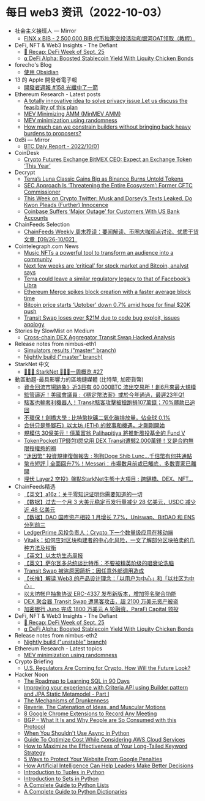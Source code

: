 # 每日 web3 资讯（2022-10-03）

- 社会主义接班人 — Mirror
  - [FINX x BIB - 2,500,000 BIB 代币独家空投活动和银河OAT领取（教程）](https://mirror.xyz/0x5B8c65ffa85fF42695B2f96A3B6eB6E45BBB4AdD/PEQO75eWc538kkOEMIeYtPwic2a_CYq3e--HfUyVYNo)
- DeFi, NFT & Web3 Insights - The Defiant
  - [🦄 Recap: DeFi Week of Sept. 25](https://newsletter.thedefiant.io/p/recap-defi-week-of-sept-25)
  - [⍺ DeFi Alpha: Boosted Stablecoin Yield With Liquity Chicken Bonds](https://newsletter.thedefiant.io/p/defi-alpha-boosted-stablecoin-yield)
- forecho's Blog
  - [使用 Obsidian](https://blog.forecho.com/use-obsidian.html)
- 13 的 Apple 開發者電子報
  - [開發者週報 #158 光纖中了一箭](https://www.ethanhuang13.com/p/158)
- Ethereum Research - Latest posts
  - [A totally innovative idea to solve privacy issue.Let us discuss the feasibility of this plan](https://ethresear.ch/t/a-totally-innovative-idea-to-solve-privacy-issue-let-us-discuss-the-feasibility-of-this-plan/13742/4)
  - [MEV Minimizing AMM (MinMEV AMM)](https://ethresear.ch/t/mev-minimizing-amm-minmev-amm/13775/12)
  - [MEV minimization using randomness](https://ethresear.ch/t/mev-minimization-using-randomness/13825/1)
  - [How much can we constrain builders without bringing back heavy burdens to proposers?](https://ethresear.ch/t/how-much-can-we-constrain-builders-without-bringing-back-heavy-burdens-to-proposers/13808/4)
- 0xBi — Mirror
  - [BTC Daiy Report - 2022/10/01](https://mirror.xyz/0xbi.eth/MjcZir3FCHARRVwJl5mpLh7sOMGfyYBfWz9i9KR7o2Q)
- CoinDesk
  - [Crypto Futures Exchange BitMEX CEO: Expect an Exchange Token ‘This Year’](https://www.coindesk.com/markets/2022/10/02/crypto-futures-exchange-bitmex-ceo-expect-an-exchange-token-this-year/?utm_medium=referral&utm_source=rss&utm_campaign=headlines)
- Decrypt
  - [Terra’s Luna Classic Gains Big as Binance Burns Untold Tokens](https://decrypt.co/111070/terras-luna-classic-gains-big-as-binance-burns-untold-tokens)
  - [SEC Approach Is ‘Threatening the Entire Ecosystem’: Former CFTC Commissioner](https://decrypt.co/111066/sec-approach-threatening-entire-ecosystem-former-cftc-commissioner)
  - [This Week on Crypto Twitter: Musk and Dorsey’s Texts Leaked, Do Kwon Pleads (Further) Innocence](https://decrypt.co/111053/this-week-on-crypto-twitter-musk-dorsey-texts-leaked-do-kwon-pleads-further-innocence)
  - [Coinbase Suffers ‘Major Outage’ for Customers With US Bank Accounts](https://decrypt.co/111047/coinbase-suffers-major-outage-for-customers-with-us-bank-accounts)
- ChainFeeds Selection
  - [ChainFeeds Weekly 周末荐读：要闻解读、币圈大咖观点讨论、优质干货文章【09/26-10/02】](https://chainfeeds.substack.com/p/chainfeeds-weekly-0926-1002)
- Cointelegraph.com News
  - [Music NFTs a powerful tool to transform an audience into a community](https://cointelegraph.com/news/music-nfts-a-powerful-tool-to-transform-an-audience-into-a-community)
  - [Next few weeks are ‘critical’ for stock market and Bitcoin, analyst says](https://cointelegraph.com/news/next-few-weeks-are-critical-for-stock-market-and-bitcoin-analyst-says)
  - [Terra could leave a similar regulatory legacy to that of Facebook’s Libra](https://cointelegraph.com/news/terra-could-leave-a-similar-regulatory-legacy-to-that-of-facebook-s-libra)
  - [Ethereum Merge spikes block creation with a faster average block time](https://cointelegraph.com/news/ethereum-merge-spikes-block-creation-with-a-faster-average-block-time)
  - [Bitcoin price starts ‘Uptober’ down 0.7% amid hope for final $20K push](https://cointelegraph.com/news/bitcoin-price-starts-uptober-down-0-7-amid-hope-for-final-20k-push)
  - [Transit Swap loses over $21M due to code bug exploit, issues apology](https://cointelegraph.com/news/transit-swap-loses-over-21m-due-to-internal-bug-hack-issues-apology)
- Stories by SlowMist on Medium
  - [Cross-chain DEX Aggregator Transit Swap Hacked Analysis](https://slowmist.medium.com/cross-chain-dex-aggregator-transit-swap-hacked-analysis-74ba39c22020?source=rss-4ceeedda40e8------2)
- Release notes from nimbus-eth1
  - [Simulators results ("master" branch)](https://github.com/status-im/nimbus-eth1/releases/tag/sim-stat)
  - [Nightly build ("master" branch)](https://github.com/status-im/nimbus-eth1/releases/tag/nightly)
- StarkNet 中文
  - [👩🏽‍🚀 StarkNet 👨🏽‍🚀一周概览 #27](https://starknetzh.substack.com/p/starknet-27-08e)
- 動區動趨-最具影響力的區塊鏈媒體 (比特幣, 加密貨幣)
  - [資金回流市場跡象》近3日有 60,000BTC 流出交易所！創6月來最大規模](https://www.blocktempo.com/exchange-reserves-are-down-60-000-btc-in-the-past-three-days/)
  - [監管逼近！美國會議員 :《穩定幣法案》或於今年通過，最遲23年Q1](https://www.blocktempo.com/rep-warren-davidson-there-is-a-chance-to-finalize-the-currency-stabilization-act-this-year/)
  - [駭客也輸套利機器人！Transit駭客攻擊被搶跑損107萬鎂；70%髒款已追回](https://www.blocktempo.com/transit-swap-hacker-has-returned-70-stolen-assets/)
  - [不環保！劍橋大學 : 比特幣挖礦二氧化碳排放量，佔全球 0.1%](https://www.blocktempo.com/btc-mining-accounts-for-0-10-of-greenhouse-gas-emissions/)
  - [合併只是墊腳石》以太坊 (ETH) 的敘事和機遇，才剛剛開始](https://www.blocktempo.com/merge-is-just-a-beginning-ethereum-story-started/)
  - [規模估 30億美元！億萬富翁 Palihapitiya 將推新風投基金的 Fund V](https://www.blocktempo.com/chamath-palihapitiya-plans-to-launch-new-3-billion-fund/)
  - [TokenPocket(TP錢包)閃兌用 DEX Transit遭駭2,000萬鎂！又是合約無限授權惹的禍](https://www.blocktempo.com/transit-swap-hack-leads-to-20-million-loss/)
  - [“迷因幣” 投資規律復盤報告 : 狗狗Doge Shib Lunc…千倍幣有何共通點](https://www.blocktempo.com/foresight-ventures-meme-coin-invest-review/)
  - [幣市短評 | 全面回升7%！Messari：市場數月前或已觸底，多數賣家已離開](https://www.blocktempo.com/analyst-says-crypto-may-have-hit-the-bottom-months-ago/)
  - [埋伏 Layer2 空投》盤點StarkNet生態十大項目 : 跨鏈橋、DEX、NFT…](https://www.blocktempo.com/inventory-of-the-top-ten-projects-of-starknet-ecology/)
- ChainFeeds精选
  - [【英文】a16z：关于零知识证明你需要知道的一切](https://a16zcrypto.substack.com/p/special-edition-all-things-zero-knowledge)
  - [【数据】过去一个月 3 大美元稳定币发行量减少 28 亿美元，USDC 减少近 48 亿美元](https://twitter.com/qinbafrank/status/1576530516987506688)
  - [【数据】DAO 国库资产相较 1 月增长 7.7%，Uniswap、BitDAO 和 ENS 分列前三](https://news.bitcoin.com/despite-the-crypto-market-downturn-dao-treasuries-grew-by-700-million-since-january/)
  - [LedgerPrime 风投负责人：Crypto 下一个数量级应用在移动端](https://www.theblockbeats.info/news/32017)
  - [Vitalik：如何应对区块构建者的中心化风险，一文了解部分区块拍卖的几种方法及权衡](https://www.defidaonews.com/article/6780286)
  - [【英文】以太坊生态周报](https://weekinethereumnews.com/week-in-ethereum-news-october-1-2022/)
  - [【英文】萨尔瓦多总统谈比特币：不要被精英阶级的唱衰论洗脑](https://bitcoinmagazine.com/print/stop-drinking-the-elites-kool-aid)
  - [Transit Swap 被盗原因简析：因任意外部调用造成](https://www.chaincatcher.com/article/2080516)
  - [【长推】解读 Web3 的产品设计理念：「以用户为中心」和「以社区为中心」](https://twitter.com/ruyan768/status/1576176918927675392)
  - [以太坊帐户抽象协议 ERC-4337 发布新版本，增加签名聚合功能](https://github.com/ethereum/EIPs/commit/9b8132cfb3243fca785d8c42bc188a72cc84a511)
  - [DEX 聚合器 Transit Swap 遭黑客攻击，超 2100 万美元资产被盗](https://twitter.com/TransitFinance/status/1576335520200028160)
  - [加密银行 Juno 完成 1800 万美元 A 轮融资，ParaFi Capital 领投](https://www.theblock.co/post/174181/crypto-checking-account-provider-juno-raises-18-million-and-launches-token)
- DeFi, NFT & Web3 Insights - The Defiant
  - [🦄 Recap: DeFi Week of Sept. 25](https://newsletter.thedefiant.io/p/recap-defi-week-of-sept-25)
  - [⍺ DeFi Alpha: Boosted Stablecoin Yield With Liquity Chicken Bonds](https://newsletter.thedefiant.io/p/defi-alpha-boosted-stablecoin-yield)
- Release notes from nimbus-eth2
  - [Nightly build ("unstable" branch)](https://github.com/status-im/nimbus-eth2/releases/tag/nightly)
- Ethereum Research - Latest topics
  - [MEV minimization using randomness](https://ethresear.ch/t/mev-minimization-using-randomness/13825)
- Crypto Briefing
  - [U.S. Regulators Are Coming for Crypto. How Will the Future Look?](https://cryptobriefing.com/us-regulators-are-coming-for-crypto-how-will-the-future-look/?utm_source=feed&utm_medium=rss)
- Hacker Noon
  - [The Roadmap to Learning SQL in 90 Days](https://hackernoon.com/the-roadmap-to-learning-sql-in-90-days?source=rss)
  - [Improving your experience with Criteria API using Builder pattern and JPA Static Metamodel - Part I](https://hackernoon.com/improving-your-experience-with-criteria-api-using-builder-pattern-and-jpa-static-metamodel-part-i?source=rss)
  - [The Mechanisms of Drunkenness](https://hackernoon.com/the-mechanisms-of-drunkenness?source=rss)
  - [Reverie, The Catenation of Ideas, and Muscular Motions](https://hackernoon.com/reverie-the-catenation-of-ideas-and-muscular-motions?source=rss)
  - [8 Google Chrome Extensions to Record Any Meeting](https://hackernoon.com/8-google-chrome-extensions-to-record-any-meeting?source=rss)
  - [BGP – What It Is and Why People are So Consumed with this Protocol](https://hackernoon.com/bgp---what-it-is-and-why-people-are-so-consumed-with-this-protocol?source=rss)
  - [When You Shouldn't Use Async in Python](https://hackernoon.com/when-you-shouldnt-use-async-in-python?source=rss)
  - [Guide To Optimize Cost While Considering AWS Cloud Services](https://hackernoon.com/guide-to-optimize-cost-while-considering-aws-cloud-services?source=rss)
  - [How to Maximize the Effectiveness of Your Long-Tailed Keyword Strategy](https://hackernoon.com/how-to-maximize-the-effectiveness-of-your-long-tailed-keyword-strategy?source=rss)
  - [5 Ways to Protect Your Website From Google Penalties](https://hackernoon.com/5-ways-to-protect-your-website-from-google-penalties?source=rss)
  - [How Artificial Intelligence Can Help Leaders Make Better Decisions](https://hackernoon.com/how-artificial-intelligence-can-help-leaders-make-better-decisions?source=rss)
  - [Introduction to Tuples in Python](https://hackernoon.com/introduction-to-tuples-in-python?source=rss)
  - [Introduction to Sets in Python](https://hackernoon.com/introduction-to-sets-in-python?source=rss)
  - [A Complete Guide to Python Lists](https://hackernoon.com/a-complete-guide-to-python-lists?source=rss)
  - [A Complete Guide to Python Dictionaries](https://hackernoon.com/a-complete-guide-to-python-dictionaries?source=rss)
